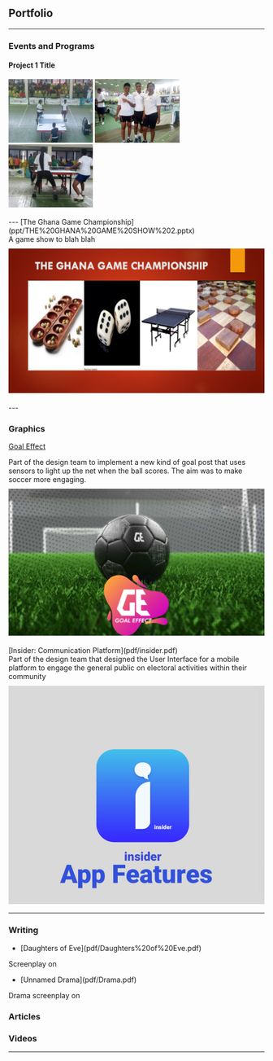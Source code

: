 ## Portfolio

---

### Events and Programs 

#### Project 1 Title
<div>
  <a href="images/PHOTO-2019-10-10-15-05-47 1.jpg?raw=true"><img src="images/PHOTO-2019-10-10-15-05-47 1.jpg?raw=true" style="max-width: 33%;"/></a>
  <a href="images/PHOTO-2019-10-10-15-05-47 1.jpg?raw=true"><img src="images/PHOTO-2019-10-10-15-05-47.jpg?raw=true" style="max-width: 33%;"/></a>
  <a href="images/PHOTO-2019-10-10-15-05-47 1.jpg?raw=true"><img src="images/PHOTO-2019-10-10-15-05-48.jpg?raw=true" style="max-width: 33%;"/></a>
</div>

<br>
---
[The Ghana Game Championship](ppt/THE%20GHANA%20GAME%20SHOW%202.pptx)
<div>A game show to blah blah</div>
<div style="margin-top: 10px;"><a href="ppt/THE%20GHANA%20GAME%20SHOW%202.pptx"><img src="images/Game%20Show.png?raw=true"/></a></div>
<br>
---

### Graphics

[Goal Effect](pdf/Goal%20Effect.pdf)
<div>Part of the design team to implement a new kind of goal post that uses sensors to light up the net when the ball scores. The aim was to make soccer more engaging.</div>
<div style="margin-top: 10px;"><a href="pdf/Goal%20Effect.pdf"><img src="images/Goal%20Effect.png?raw=true"/></a></div>
<br>
[Insider: Communication Platform](pdf/insider.pdf)
<div>Part of the design team that designed the User Interface for a mobile platform to engage the general public on electoral activities within their community</div>
<div style="margin-top: 10px;"><a href="pdf/insider.pdf"><img src="images/Insider%20App.png?raw=true"/></a></div>


---

### Writing
- <div> [Daughters of Eve](pdf/Daughters%20of%20Eve.pdf)
Screenplay on </div>
- <div> [Unnamed Drama](pdf/Drama.pdf)
Drama screenplay on </div>

### Articles

### Videos


---
<!-- <p style="font-size:11px">Page template forked from <a href="https://github.com/evanca/quick-portfolio">evanca</a></p> -->
<!-- Remove above link if you don't want to attibute -->
